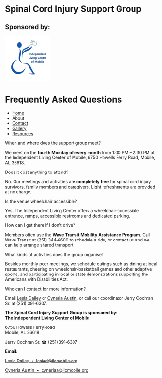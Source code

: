 <div class="container">

# Spinal Cord Injury Support Group

## Sponsored by:

<div class="logo">

<img src="logo.jpg" width="150" height="150"
alt="Independent Living Center of Mobile logo with wheelchair user releasing a dove" />

</div>

# Frequently Asked Questions

- [Home](index.html)
- [About](about.html)
- [Contact](contact.html)
- [Gallery](gallery.html)
- [Resources](resources.html)

When and where does the support group meet?

We meet on the **fourth Monday of every month** from 1:00 PM – 2:30 PM
at the Independent Living Center of Mobile, 6750 Howells Ferry Road,
Mobile, AL 36618.

Does it cost anything to attend?

No. Our meetings and activities are **completely free** for spinal cord
injury survivors, family members and caregivers. Light refreshments are
provided at no charge.

Is the venue wheelchair accessible?

Yes. The Independent Living Center offers a wheelchair‑accessible
entrance, ramps, accessible restrooms and dedicated parking.

How can I get there if I don't drive?

Members often use the **Wave Transit Mobility Assistance Program**. Call
Wave Transit at (251) 344‑6600 to schedule a ride, or contact us and we
can help arrange shared transport.

What kinds of activities does the group organise?

Besides monthly peer meetings, we schedule outings such as dining at
local restaurants, cheering on wheelchair‑basketball games and other
adaptive sports, and participating in local or state demonstrations
supporting the Americans with Disabilities Act.

Who can I contact for more information?

Email [Lesia Dailey](mailto:lesiad@ilcmobile.org) or [Cyneria
Austin](mailto:cyneriaa@ilcmobile.org), or call our coordinator Jerry
Cochran Sr. at (251) 391‑6307.

</div>

**The Spinal Cord Injury Support Group is sponsored by:  
The Independent Living Center of Mobile**

6750 Howells Ferry Road  
Mobile, AL 36618

Jerry Cochran Sr. ☎ (251) 391‑6307

**Email:**

[Lesia Dailey  •  lesiad@ilcmobile.org](mailto:lesiad@ilcmobile.org)

[Cyneria Austin  • 
cyneriaa@ilcmobile.org](mailto:cyneriaa@ilcmobile.org)
